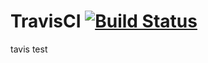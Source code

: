 # TravisCI [![Build Status](https://app.travis-ci.com/GameNotOver/TravisCI.svg?branch=master)](https://app.travis-ci.com/GameNotOver/TravisCI)
tavis test
